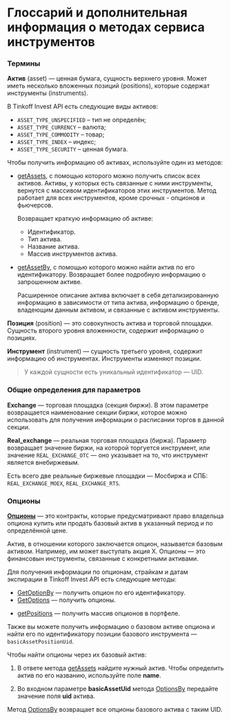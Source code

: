 # Глоссарий и дополнительная информация о методах сервиса инструментов

### Термины

**Актив** (asset) — ценная бумага, сущность верхнего уровня. Может иметь несколько вложенных позиций (positions),
которые содержат инструменты (instruments).

В Tinkoff Invest API есть следующие виды активов:

- `ASSET_TYPE_UNSPECIFIED` – тип не определён;  
- `ASSET_TYPE_CURRENCY` – валюта;  
- `ASSET_TYPE_COMMODITY` – товар;  
- `ASSET_TYPE_INDEX` – индекс;  
- `ASSET_TYPE_SECURITY` – ценная бумага.  

Чтобы получить информацию об активах, используйте один из методов:

- [getAssets](/investAPI/instruments/#getassets), с помощью которого можно получить список всех активов. Активы, у которых есть связанные с ними инструменты, вернутся с массивом идентификаторов этих инструментов. Метод работает для всех инструментов, кроме срочных - опционов и фьючерсов.

    Возвращает краткую информацию об активе: 

    * Идентификатор.
    * Тип актива.
    * Название актива.
    * Массив инструментов актива.


- [getAssetBy](/investAPI/instruments/#getassetby), с помощью которого можно найти актив по его идентификатору.
Возвращает более подробную информацию о запрошенном активе.  

    Расширенное описание актива включает в себя детализированную информацию в зависимости от типа актива, информацию о бренде, владеющим данным активом, и связанные с активом инструменты.

**Позиция** (position) — это совокупность актива и торговой площадки. Сущность второго уровня вложенности, содержит информацию о позициях.

**Инструмент** (instrument) — сущность третьего уровня, содержит информацию об инструментах. Инструменты изменяют позиции.

>У каждой сущности есть уникальный идентификатор — UID. 

### Общие определения для параметров

**Exchange** — торговая площадка (секция биржи). В этом параметре возвращается наименование секции биржи, которое можно использовать для получения информации о расписании торгов в данной секции. 

**Real_exchange** — реальная торговая площадка (биржа). Параметр возвращает значение биржи, на которой торгуется инструмент,
или значение `REAL_EXCHANGE_OTC` — оно указывает на то, что инструмент является внебиржевым.  

   Есть всего две реальные биржевые площадки — Мосбиржа и СПБ: `REAL_EXCHANGE_MOEX`, `REAL_EXCHANGE_RTS`.

### Опционы

[**Опционы**](https://www.tinkoff.ru/invest/help/educate/high-risk/about/derivatives/?card=q1#:~:text=%D0%B1%D1%83%D0%B4%D0%B5%D1%82%20%D0%B7%D0%B0%D0%BA%D1%80%D1%8B%D1%82%D0%B0%20%D0%BF%D1%80%D0%B8%D0%BD%D1%83%D0%B4%D0%B8%D1%82%D0%B5%D0%BB%D1%8C%D0%BD%D0%BE.-,%D0%BE%D0%BF%D1%86%D0%B8%D0%BE%D0%BD%D1%8B,-%D0%AD%D1%82%D0%BE%20%D0%BA%D0%BE%D0%BD%D1%82%D1%80%D0%B0%D0%BA%D1%82%D1%8B%2C%20%D0%BA%D0%BE%D1%82%D0%BE%D1%80%D1%8B%D0%B5) — это контракты, которые предусматривают право владельца опциона купить или продать базовый актив в указанный период и по определённой цене.

Актив, в отношении которого заключается опцион, называется базовым активом. Например, им может выступать акция X. Опционы — это финансовын инструменты, связанные с конкретными активами. 

Для получения информации по опционам, страйкам и датам экспирации в Tinkoff Invest API есть следующие методы:

* [GetOptionBy](/investAPI/instruments/#optionby) — получить опцион по его идентификатору.
* [GetOptions](/investAPI/instruments/#options) — получить опционы.
- [getPositions](/investAPI/operations#getpositions) — получить массив опционов в портфеле.

Также вы можете получить информацию о базовом активе опциона и найти его по идентификатору позиции базового инструмента — `basicAssetPositionUid`. 

Чтобы найти опционы через их базовый актив:  

1. В ответе метода [getAssets](/investAPI/instruments/#getassets) найдите нужный актив. Чтобы определить актив по его названию, используйте поле **name**.

2. Во входном параметре **basicAssetUid** метода [OptionsBy](/investAPI/instruments/#optionsby) передайте значение поля **uid** актива.

Метод [OptionsBy](/investAPI/instruments/#optionsby) возвращает все опционы базового актива с таким UID.